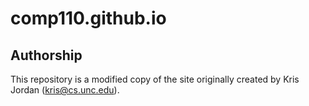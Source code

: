 # comp110.github.io

## Authorship
This repository is a modified copy of the site originally created by Kris Jordan (kris@cs.unc.edu).

